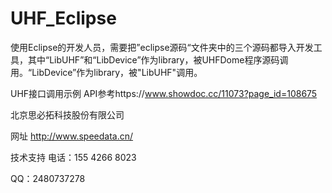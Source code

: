 # UHF_Eclipse

使用Eclipse的开发人员，需要把”eclipse源码“文件夹中的三个源码都导入开发工具，其中“LibUHF”和“LibDevice”作为library，被UHFDome程序源码调用。“LibDevice”作为library，被"LibUHF"调用。


UHF接口调用示例  API参考https://www.showdoc.cc/11073?page_id=108675

北京思必拓科技股份有限公司

网址 http://www.speedata.cn/

技术支持 电话：155 4266 8023

QQ：2480737278
